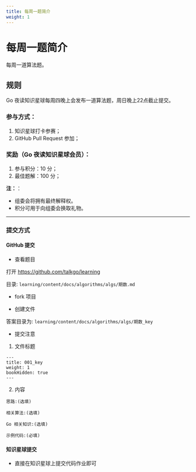 ```yaml
---
title: 每周一题简介
weight: 1
---
```


# 每周一题简介

每周一道算法题。

## 规则

Go 夜读知识星球每周四晚上会发布一道算法题，周日晚上22点截止提交。

### 参与方式：

1. 知识星球打卡参赛；
2. GitHub Pull Request 参加；

### 奖励（Go 夜读知识星球会员）：

1. 参与积分：10 分；
2. 最佳题解：100 分；

**注：**：
- 组委会将拥有最终解释权。
- 积分可用于向组委会换取礼物。

----

### 提交方式

#### GitHub 提交

* 查看题目

打开 https://github.com/talkgo/learning

目录: `learning/content/docs/algorithms/algs/期数.md`

* fork 项目

* 创建文件

答案目录为: `learning/content/docs/algorithms/algs/期数_key`

* 提交注意
 
 1. 文件标题

 ```
 ---
 title: 001_key
 weight: 1
 bookHidden: true
 ---
 ```

 2. 内容

 ```
 思路:(选填)

 相关算法:(选填)
 
 Go 相关知识:(选填)
 
 示例代码:(必填)
 ```

#### 知识星球提交

* 直接在知识星球上提交代码作业即可
